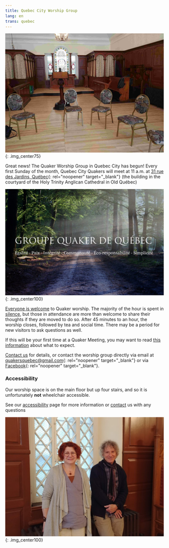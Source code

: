 ```yaml
---
title: Quebec City Worship Group
lang: en
trans: quebec
---
```

![Circle of chairs](/assets/images/quebec_wg.jpg){: .img_center75}

Great news! The Quaker Worship Group in Quebec City has begun! Every first Sunday of the month, Quebec City Quakers will meet at 11 a.m. at [31 rue des Jardins, Québec](https://www.google.com/maps/search/31%20rue%20des%20Jardins,%20Qu%C3%A9bec){:  rel="noopener" target="_blank"} (the building in the courtyard of the Holy Trinity Anglican Cathedral in Old Québec)

![Quebec worship group logo](/assets/images/quebec.jpg){: .img_center100}

[Everyone is welcome](/intro.html) to Quaker worship. The majority of the hour is spent in [silence](/about.html), but those in attendance are more than welcome to share their thoughts if they are moved to do so. After 45 minutes to an hour, the worship closes, followed by tea and social time.  There may be a period for new visitors to ask questions as well.

If this will be your first time at a Quaker Meeting, you may want to read [this information](/about.html) about what to expect.

[Contact us](/contact.html) for details, or contact the worship group directly via email at [quakersquebec@gmail.com](mailto:quakersquebec@gmail.com){:  rel="noopener" target="_blank"} or via [Facebook](https://www.facebook.com/QuakersQuebecCanada/){:  rel="noopener" target="_blank"}.

### Accessibility
Our worship space is on the main floor but up four stairs, and so it is unfortunately **not** wheelchair accessible.

See our [accessibility](/accessibility) page for more information or [contact](/contact) us with any questions

![The initiators of the group](/assets/images/qc_2.jpg){: .img_center100}
